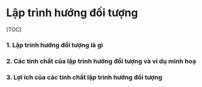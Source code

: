 # Lập trình hướng đối tượng

[TOC]

### 1. Lập trình hướng đối tượng là gì 



### 2. Các tính chất của lập trình hướng đối tượng và ví dụ minh hoạ 



### 3. Lợi ích của các tính chất lập trình hướng đối tượng